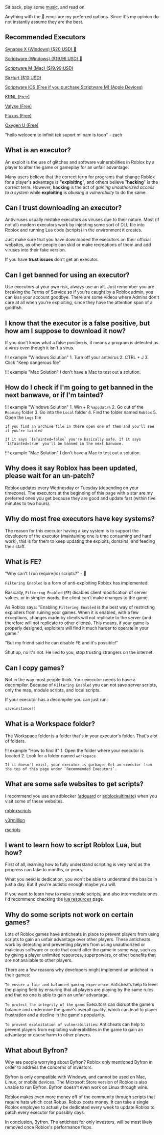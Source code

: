 Sit back, play some [music](https://youtu.be/_DlHmoYP7V4), and read on.

Anything with the 🌟 emoji are my preferred options. Since it's my opinion do not instantly assume they are the best.

## Recommended Executors

<a href="https://x.synapse.to">Synapse X (Windows) ($20 USD) 🌟</a>

<a href="https://script-ware.com/w">Scriptware (Windows) ($19.99 USD) 🌟</a>

<a href="https://script-ware.com/m">Scriptware M (Mac) ($19.99 USD)</a>

<a href="https://sirhurt.net">SirHurt ($10 USD)</a>

<a href="https://script-ware.com/ios">Scriptware iOS (Free if you purchase Scriptware M) (Apple Devices)</a>

<a href="https://krnl.place">KRNL (Free)</a>

<a href="https://valyse.net">Valyse (Free)</a>

<a href="https://fluxteam.net">Fluxus (Free)</a>

<a href="https://wearedevs.net/d/Oxygen%20U">Oxygen U (Free)</a>

"hello welcoem to infinit tek suport mi nam is toon" - zach

## What is an executor?

An exploit is the use of glitches and software vulnerabilities in Roblox by a player to alter the game or gameplay for an unfair advantage.

Many users believe that the correct term for programs that change Roblox for a player's advantage is "**exploiting**", and others believe "**hacking**" is the correct term. However, **hacking** is the act of *gaining unauthorized access to a system* while **exploiting** is *abusing a vulnerability* to do the same.

## Can I trust downloading an executor?

Antiviruses usually mistake executors as viruses due to their nature. Most (if not all) modern executors work by injecting some sort of DLL file into Roblox and running Lua code (scripts) in the environment it creates.

Just make sure that you have downloaded the executors on their official websites, as other people can skid or make recreations of them and add viruses into their fake version.

If you have **trust issues** don't get an executor.

## Can I get banned for using an executor?

Use executors at your own risk, always use an alt. Just remember you are breaking the Terms of Service so if you're caught by a Roblox admin, you can kiss your account goodbye. There are some videos where Admins don't care at all when you're exploiting, since they have the attention span of a goldfish.

## I know that the executor is a false positive, but how am I suppose to download it now?

If you don't know what a false positive is, it means a program is detected as a virus even though it isn't a virus.

!!! example "Windows Solution"
	1. Turn off your antivirus
	2. CTRL + J
	3. Click "Keep dangerous file"

!!! example "Mac Solution"
	I don't have a Mac to test out a solution.

## How do I check if I'm going to get banned in the next banwave, or if I'm tainted?

!!! example "Windows Solution"
	1. Win + R `%appdata%`
	2. Go out of the `Roaming` folder
	3. Go into the `Local` folder
	4. Find the folder named `Roblox`
	5. Open the `Logs` file
	
	If you find an archive file in there open one of them and you'll see if you're tainted
	
	If it says `IsTainted=false` you're basically safe. If it says `IsTainted=true` you'll be banned in the next banwave.

!!! example "Mac Solution"
	I don't have a Mac to test out a solution.

## Why does it say Roblox has been updated, please wait for an un-patch?

Roblox updates every Wednesday or Tuesday (depending on your timezone). The executors at the beginning of this page with a star are my preferred ones you get because they are good and update fast (within five minutes to two hours).

## Why do most free executors have key systems?

The reason for this executor having a key system is to support the developers of the executor (maintaining one is time consuming and hard work), this is for them to keep updating the exploits, domains, and feeding their staff.

## What is FE?

"Why can't I run require(id) scripts?" - 🤡

`Filtering Enabled` is a form of anti-exploiting Roblox has implemented.

Basically, `Filtering Enabled` (`FE`) disables client modification of server values, or in simpler words, the client can't make changes to the game.

As Roblox says: "Enabling `Filtering Enabled` is the best way of restricting exploiters from ruining your games. When it is enabled, with a few exceptions, changes made by clients will not replicate to the server (and therefore will not replicate to other clients). This means, if your game is properly designed, exploiters will find it much harder to operate in your game."

"But my friend said he can disable FE and it's possible!"

Shut up, no it's not. He lied to you, stop trusting strangers on the internet.

## Can I copy games?

Not in the way most people think. Your executor needs to have a decompiler. Because of `Filtering Enabled` you can not save server scripts, only the map, module scripts, and local scripts.

If your executor has a decompiler you can just run:

```lua
saveinstance()
```

## What is a Workspace folder?

The Workspace folder is a folder that's in your executor's folder. That's alot of folders.

!!! example "How to find it"
	1. Open the folder where your executor is located
	2. Look for a folder named `workspace`
	
	If it doesn't exist, your executor is garbage. Get an executor from the top of this page under `Recommended Executors`.

## What are some safe websites to get scripts?

I recommend you use an adblocker ([adguard](https://adguard.com) or [adblockultimate](https://adblockultimate.net)) when you visit some of these websites.

<a href="https://robloxscripts.com">robloxscripts</a>

<a href="https://v3rmillion.net">v3rmillion</a>

<a href="https://rscripts.net">rscripts</a>

## I want to learn how to script Roblox Lua, but how?

First of all, learning how to fully understand scripting is very hard as the progress can take to months, or years.

What you need is dedication, you won't be able to understand the basics in just a day. But if you're autistic enough maybe you will.

<p>If you want to learn how to make simple scripts, and also intermediate ones I'd recommend checking the <a href="luaresources/">lua resources</a> page.</p>

## Why do some scripts not work on certain games?

Lots of Roblox games have anticheats in place to prevent players from using scripts to gain an unfair advantage over other players. These anticheats work by detecting and preventing players from using unauthorized or malicious software or code that could alter the game in some way, such as by giving a player unlimited resources, superpowers, or other benefits that are not available to other players.

There are a few reasons why developers might implement an anticheat in their games:

`To ensure a fair and balanced gaming experience`: Anticheats help to level the playing field by ensuring that all players are playing by the same rules and that no one is able to gain an unfair advantage.

`To protect the integrity of the game`: Executors can disrupt the game's balance and undermine the game's overall quality, which can lead to player frustration and a decline in the game's popularity.

`To prevent exploitation of vulnerabilities`: Anticheats can help to prevent players from exploiting vulnerabilities in the game to gain an advantage or cause harm to other players.

## What about Byfron?

Why are people worrying about Byfron? Roblox only mentioned Byfron in order to address the concerns of investors.

Byfron is only compatible with Windows, and cannot be used on Mac, Linux, or mobile devices. The Microsoft Store version of Roblox is also unable to run Byfron. Byfron doesn't even work on Linux through wine.

Roblox makes even more money off of the community through scripts that require hats which cost Robux. Robux costs money. It can take a single Roblox employee to actually be dedicated every week to update Roblox to patch every executor for possibly days.

In conclusion, Byfron. The anticheat for only investors, will be most likely removed once Roblox's performance flops.
